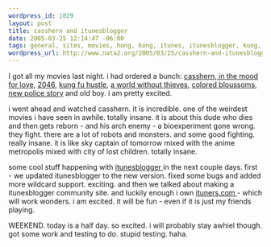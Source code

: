```yaml
--- 
wordpress_id: 1029
layout: post
title: casshern and itunesblogger
date: 2005-03-25 12:14:47 -06:00
tags: general, sites, movies, hong, kong, itunes, itunesblogger, kung, fu
wordpress_url: http://www.nata2.org/2005/03/25/casshern-and-itunesblogger/
---
```

I got all my movies last night. i had ordered a bunch: <a href="http://imdb.com/title/tt0405821/">casshern</a>,<a href="http://imdb.com/title/tt0118694/"> in the mood for love</a>, <a href="http://imdb.com/title/tt0212712/">2046</a>, <a href="http://imdb.com/title/tt0373074/">kung fu hustle</a>, <a href="http://imdb.com/title/tt0439884/">a world without thieves</a>,  <a href="http://imdb.com/title/tt0436833/">colored bloussoms</a>, <a href="http://imdb.com/title/tt0386005/">new police story</a> and old boy. i am pretty excited. 

i went ahead and watched casshern. it is incredible. one of the weirdest movies i have seen in awhile. totally insane. it is about this dude who dies and then gets reborn - and his arch enemy - a bioexperiment gone wrong. they fight. there are a lot of robots and monsters. and some good fighting. really insane. it is like sky captain of tomorrow mixed with the anime metropolis mixed with city of lost children. totally insane. 

some cool stuff happening with <a href="http://www.itunesblogger.com">itunesblogger </a>in the next couple days. first - we updated itunesblogger to the new version. fixed some bugs and added more wildcard support. exciting. and then we talked about making a itunesblogger community site. and luckily enough i own <a href="http://www.ituners.com">ituners.com </a>- which will work wonders. i am excited. it will be fun - even if it is just my friends playing. 

WEEKEND. today is a half day. so excited. i will probably stay awhiel though. got some work and testing to do. stupid testing. haha. 
